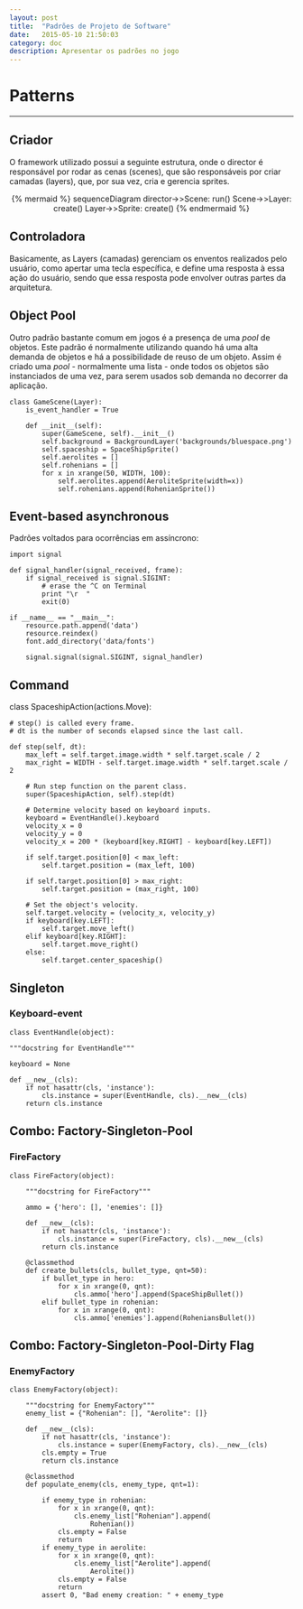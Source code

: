 ```yaml
---
layout: post
title:  "Padrões de Projeto de Software"
date:   2015-05-10 21:50:03
category: doc
description: Apresentar os padrões no jogo
---
```


# Patterns
---

## Criador

O framework utilizado possui a seguinte estrutura, onde o director é responsável
por rodar as cenas (scenes), que são responsáveis por criar camadas (layers), que, por
sua vez, cria e gerencia sprites.

<center>
  {% mermaid %}
  sequenceDiagram
    director->>Scene: run()
    Scene->>Layer: create()
    Layer->>Sprite: create()
  {% endmermaid %}
</center>

## Controladora

Basicamente, as Layers (camadas) gerenciam os enventos realizados pelo usuário, como apertar uma tecla
específica, e define uma resposta à essa ação do usuário, sendo que essa resposta pode envolver outras
partes da arquitetura.


## Object Pool

Outro padrão bastante comum em jogos é a presença de uma *pool* de objetos. Este padrão é normalmente utilizando quando há uma alta demanda de objetos e há a possibilidade de reuso de um objeto. Assim é criado uma *pool* - normalmente uma lista -  onde todos os objetos são instanciados de uma vez, para serem usados sob demanda no decorrer da aplicação.

    class GameScene(Layer):
        is_event_handler = True

        def __init__(self):
            super(GameScene, self).__init__()
            self.background = BackgroundLayer('backgrounds/bluespace.png')
            self.spaceship = SpaceShipSprite()
            self.aerolites = []
            self.rohenians = []
            for x in xrange(50, WIDTH, 100):
                self.aerolites.append(AeroliteSprite(width=x))
                self.rohenians.append(RohenianSprite())

## Event-based asynchronous

Padrões voltados para ocorrências em assíncrono:

    import signal

    def signal_handler(signal_received, frame):
        if signal_received is signal.SIGINT:
            # erase the ^C on Terminal
            print "\r  "
            exit(0)

    if __name__ == "__main__":
        resource.path.append('data')
        resource.reindex()
        font.add_directory('data/fonts')

        signal.signal(signal.SIGINT, signal_handler)

## Command

class SpaceshipAction(actions.Move):

    # step() is called every frame.
    # dt is the number of seconds elapsed since the last call.

    def step(self, dt):
        max_left = self.target.image.width * self.target.scale / 2
        max_right = WIDTH - self.target.image.width * self.target.scale / 2

        # Run step function on the parent class.
        super(SpaceshipAction, self).step(dt)

        # Determine velocity based on keyboard inputs.
        keyboard = EventHandle().keyboard
        velocity_x = 0
        velocity_y = 0
        velocity_x = 200 * (keyboard[key.RIGHT] - keyboard[key.LEFT])

        if self.target.position[0] < max_left:
            self.target.position = (max_left, 100)

        if self.target.position[0] > max_right:
            self.target.position = (max_right, 100)

        # Set the object's velocity.
        self.target.velocity = (velocity_x, velocity_y)
        if keyboard[key.LEFT]:
            self.target.move_left()
        elif keyboard[key.RIGHT]:
            self.target.move_right()
        else:
            self.target.center_spaceship()


## Singleton

### Keyboard-event

    class EventHandle(object):

    """docstring for EventHandle"""

    keyboard = None

    def __new__(cls):
        if not hasattr(cls, 'instance'):
            cls.instance = super(EventHandle, cls).__new__(cls)
        return cls.instance

## Combo: Factory-Singleton-Pool


### FireFactory

    class FireFactory(object):

        """docstring for FireFactory"""

        ammo = {'hero': [], 'enemies': []}

        def __new__(cls):
            if not hasattr(cls, 'instance'):
                cls.instance = super(FireFactory, cls).__new__(cls)
            return cls.instance

        @classmethod
        def create_bullets(cls, bullet_type, qnt=50):
            if bullet_type in hero:
                for x in xrange(0, qnt):
                    cls.ammo['hero'].append(SpaceShipBullet())
            elif bullet_type in rohenian:
                for x in xrange(0, qnt):
                    cls.ammo['enemies'].append(RoheniansBullet())

## Combo: Factory-Singleton-Pool-Dirty Flag

### EnemyFactory

    class EnemyFactory(object):

        """docstring for EnemyFactory"""
        enemy_list = {"Rohenian": [], "Aerolite": []}

        def __new__(cls):
            if not hasattr(cls, 'instance'):
                cls.instance = super(EnemyFactory, cls).__new__(cls)
            cls.empty = True
            return cls.instance

        @classmethod
        def populate_enemy(cls, enemy_type, qnt=1):

            if enemy_type in rohenian:
                for x in xrange(0, qnt):
                    cls.enemy_list["Rohenian"].append(
                        Rohenian())
                cls.empty = False
                return
            if enemy_type in aerolite:
                for x in xrange(0, qnt):
                    cls.enemy_list["Aerolite"].append(
                        Aerolite())
                cls.empty = False
                return
            assert 0, "Bad enemy creation: " + enemy_type

